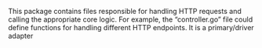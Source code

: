 This package contains files responsible for handling HTTP requests and calling the appropriate core logic. For example, the “controller.go” file could define functions for handling different HTTP endpoints. It is a primary/driver adapter